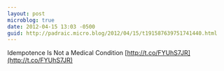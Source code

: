 ```yaml
---
layout: post
microblog: true
date: 2012-04-15 13:03 -0500
guid: http://padraic.micro.blog/2012/04/15/t191587639751741440.html
---
```

Idempotence Is Not a Medical Condition [http://t.co/FYUhS7JR](http://t.co/FYUhS7JR)
